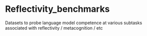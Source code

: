 # Reflectivity_benchmarks
 Datasets to probe language model competence at various subtasks associated with reflectivity / metacognition / etc

